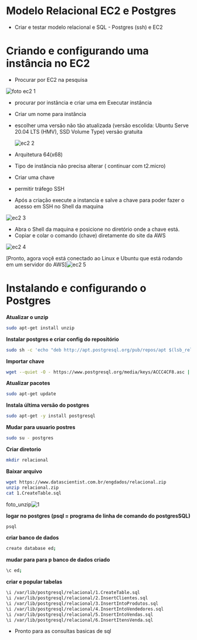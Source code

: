 # Modelo Relacional EC2 e Postgres
* Criar e testar modelo relacional e SQL - Postgres (ssh) e EC2

# Criando e configurando uma instância no EC2
* Procurar por EC2 na pesquisa

![foto ec2 1](https://github.com/JulioMancini/Modelo_Relacional-EC2-e-Postgres/assets/145502330/50938737-04f6-4bfc-8245-0d87b9aa43bf)


* procurar por instância e criar uma em Executar instância
* Criar um nome para instância
* escolher uma versão não tão atualizada (versão escolida: Ubuntu Serve 20.04 LTS (HMV), SSD Volume Type) versão gratuita

  ![ec2 2](https://github.com/JulioMancini/Modelo_Relacional-EC2-e-Postgres/assets/145502330/f9f0541d-203c-4e53-a075-8ea58c168c10)

* Arquitetura 64(x68)
* Tipo de instância não precisa alterar ( continuar com t2.micro)
* Criar uma chave
* permitir tráfego SSH
* Após a criação execute a instancia e salve a chave para poder fazer o acesso em SSH no Shell da maquina

![ec2 3](https://github.com/JulioMancini/Modelo_Relacional-EC2-e-Postgres/assets/145502330/3027e9ad-0b9f-441e-be8a-7c9cc988d9f8)

* Abra o Shell da maquina e posicione no diretório onde a chave está.
* Copiar e colar o comando (chave) diretamente do site da AWS

![ec2 4](https://github.com/JulioMancini/Modelo_Relacional-EC2-e-Postgres/assets/145502330/9997509b-8114-4d32-b5aa-74737ac3afbd)

[Pronto, agora voçê está conectado ao Linux e Ubuntu que está rodando em um servidor do AWS]![ec2 5](https://github.com/JulioMancini/Modelo_Relacional-EC2-e-Postgres/assets/145502330/5b33745e-7454-4777-b3a8-1f43635370c9)

# Instalando e configurando o Postgres
**Atualizar o unzip**
```bash
sudo apt-get install unzip
```
**Instalar postgres e criar config do repositório**
```bash
sudo sh -c 'echo "deb http://apt.postgresql.org/pub/repos/apt $(lsb_release -cs)-pgdg main" > /etc/apt/sources.list.d/pgdg.list'
```
**Importar chave**
```bash
wget --quiet -O - https://www.postgresql.org/media/keys/ACCC4CF8.asc | sudo apt-key add -
```
**Atualizar pacotes**
```bash
sudo apt-get update
```
**Instala última versão do postgres**
```bash
sudo apt-get -y install postgresql
```
**Mudar para usuario postres**
```bash
sudo su - postgres
```
**Criar diretorio**
```bash
mkdir relacional
```  
**Baixar arquivo**
```bash
wget https://www.datascientist.com.br/engdados/relacional.zip
unzip relacional.zip
cat 1.CreateTable.sql
```

foto_unzip![1](https://github.com/JulioMancini/Modelo_Relacional-EC2-e-Postgres/assets/145502330/53a2d883-3452-452b-9b5d-4259ebdcb429)


**logar no postgres (psql = programa de linha de comando do postgresSQL)**
```bash
psql
```  
**criar banco de dados**
```bash
create database ed;
```  
**mudar para para p banco de dados criado**
```bash
\c ed;
```  
**criar e popular tabelas**
```bash
\i /var/lib/postgresql/relacional/1.CreateTable.sql
\i /var/lib/postgresql/relacional/2.InsertClientes.sql
\i /var/lib/postgresql/relacional/3.InsertIntoProdutos.sql
\i /var/lib/postgresql/relacional/4.InsertIntoVendedores.sql
\i /var/lib/postgresql/relacional/5.InsertIntoVendas.sql
\i /var/lib/postgresql/relacional/6.InsertItensVenda.sql
```  
* Pronto para as consultas basicas de sql
